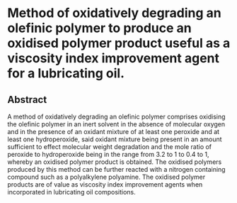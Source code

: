 # Method of oxidatively degrading an olefinic polymer to produce an oxidised polymer product useful as a viscosity index improvement agent for a lubricating oil.

## Abstract
A method of oxidatively degrading an olefinic polymer comprises oxidising the olefinic polymer in an inert solvent in the absence of molecular oxygen and in the presence of an oxidant mixture of at least one peroxide and at least one hydroperoxide, said oxidant mixture being present in an amount sufficient to effect molecular weight degradation and the mole ratio of peroxide to hydroperoxide being in the range from 3.2 to 1 to 0.4 to 1, whereby an oxidised polymer product is obtained. The oxidised polymers produced by this method can be further reacted with a nitrogen containing compound such as a polyalkylene polyamine. The oxidised polymer products are of value as viscosity index improvement agents when incorporated in lubricating oil compositions.